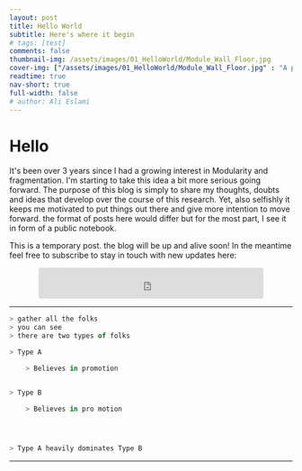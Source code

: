 ```yaml
---
layout: post
title: Hello World
subtitle: Here's where it begin
# tags: [test]
comments: false
thumbnail-img: /assets/images/01_HelloWorld/Module_Wall_Floor.jpg
cover-img: ["/assets/images/01_HelloWorld/Module_Wall_Floor.jpg" : "A piece of wall leaning on itself"]
readtime: true
nav-short: true
full-width: false
# author: Ali Eslami
---
```


# Hello
It's been over 3 years since I had a growing interest in Modularity and fragmentation. I'm starting to take this idea a bit more serious going forward. The purpose of this blog is simply to share my thoughts, doubts and ideas that develop over the course of this research. Yet, also selfishly it keeps me motivated to put things out there and give more intention to move forward. the format of posts here would differ but for the most part, I see it in form of a public notebook.

This is a temporary post. the blog will be up and alive soon!
In the meantime feel free to subscribe to stay in touch with new updates here:

<p align="center"><iframe src="https://embeds.beehiiv.com/6a81e4ce-2c36-4fbb-8e38-c73fc8024b34?slim=true" data-test-id="beehiiv-embed" height="55" width="400" frameborder="0" scrolling="no" style="margin: 0; border-radius: 3px !important; background-color: transparent;"></iframe></p>

---

~~~javascript
> gather all the folks
> you can see
> there are two types of folks

> Type A

	> Believes in promotion


> Type B

	> Believes in pro motion




> Type A heavily dominates Type B

~~~

---
